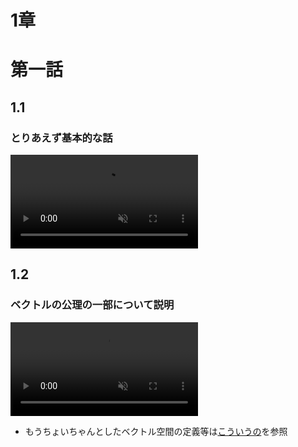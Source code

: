 1章
===
# 第一話
## 1.1
### とりあえず基本的な話
<div><video controls src="https://github.com/user-attachments/assets/a144184f-032c-4b3d-9245-972a6e0dd0ef" muted="true"></video></div>


## 1.2
### ベクトルの公理の一部について説明
<div><video controls src="https://github.com/user-attachments/assets/cf40c602-aec8-4475-b3ca-85f5e5a9b61c" muted="true"></video></div>

- もうちょいちゃんとしたベクトル空間の定義等は[こういうの](https://manabitaizen.com/books/linear-algebra/chapter1/article2)を参照

